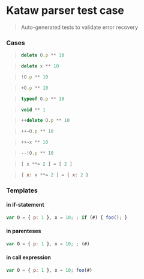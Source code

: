 # Kataw parser test case

> Auto-generated tests to validate error recovery
>

### Cases

> `````js
> delete O.p ** 10
> `````

> `````js
> delete x ** 10
> `````

> `````js
> !O.p ** 10
> `````

> `````js
> +O.p ** 10
> `````

> `````js
> typeof O.p ** 10
> `````

> `````js
> void ** 1
> `````

> `````js
> ++delete O.p ** 10
> `````

> `````js
> ++~O.p ** 10
> `````

> `````js
> ++~x ** 10
> `````

> `````js
> --!O.p ** 10
> `````

> `````js
> [ x **= 2 ] = [ 2 ]
> `````

> `````js
> { x: x **= 2 ] = { x: 2 }
> `````

### Templates

#### in if-statement

`````js
var O = { p: 1 }, x = 10; ; if (#) { foo(); }
`````

#### in parenteses

`````js
var O = { p: 1 }, x = 10; ; (#)
`````

#### in call expression

`````js
var O = { p: 1 }, x = 10; foo(#)
`````

